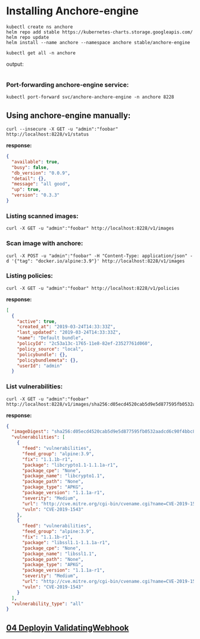 # Installing Anchore-engine

```shell
kubectl create ns anchore
helm repo add stable https://kubernetes-charts.storage.googleapis.com/
helm repo update
helm install --name anchore --namespace anchore stable/anchore-engine
```

```shell
kubectl get all -n anchore
```
output:
```shell

```

### Port-forwarding anchore-engine service:
```shell
kubectl port-forward svc/anchore-anchore-engine -n anchore 8228
```

## Using anchore-engine manually:
```shell
curl --insecure -X GET -u "admin":"foobar" http://localhost:8228/v1/status 
```
**response:**
```json
{
  "available": true,
  "busy": false,
  "db_version": "0.0.9",
  "detail": {},
  "message": "all good",
  "up": true,
  "version": "0.3.3"
}
```

### Listing scanned images:
```shell
curl -X GET -u "admin":"foobar" http://localhost:8228/v1/images
```

### Scan image with anchore:
```shell
curl -X POST -u "admin":"foobar" -H "Content-Type: application/json" -d '{"tag": "docker.io/alpine:3.9"}' http://localhost:8228/v1/images
```

### Listing policies:
```shell
curl -X GET -u "admin":"foobar" http://localhost:8228/v1/policies
```
**response:**
```json                                                          
[
  {
    "active": true,
    "created_at": "2019-03-24T14:33:33Z",
    "last_updated": "2019-03-24T14:33:33Z",
    "name": "Default bundle",
    "policyId": "2c53a13c-1765-11e8-82ef-23527761d060",
    "policy_source": "local",
    "policybundle": {},
    "policybundlemeta": {},
    "userId": "admin"
  }
```

### List vulnerabilities:
```shell
curl -X GET -u "admin":"foobar" http://localhost:8228/v1/images/sha256:d05ecd4520cab5d9e5d877595fb0532aadcd6c90f4bbc837bc11679f704c4c82/vuln/all
```
**response:**
```json
{
  "imageDigest": "sha256:d05ecd4520cab5d9e5d877595fb0532aadcd6c90f4bbc837bc11679f704c4c82",
  "vulnerabilities": [
    {
      "feed": "vulnerabilities",
      "feed_group": "alpine:3.9",
      "fix": "1.1.1b-r1",
      "package": "libcrypto1.1-1.1.1a-r1",
      "package_cpe": "None",
      "package_name": "libcrypto1.1",
      "package_path": "None",
      "package_type": "APKG",
      "package_version": "1.1.1a-r1",
      "severity": "Medium",
      "url": "http://cve.mitre.org/cgi-bin/cvename.cgi?name=CVE-2019-1543",
      "vuln": "CVE-2019-1543"
    },
    {
      "feed": "vulnerabilities",
      "feed_group": "alpine:3.9",
      "fix": "1.1.1b-r1",
      "package": "libssl1.1-1.1.1a-r1",
      "package_cpe": "None",
      "package_name": "libssl1.1",
      "package_path": "None",
      "package_type": "APKG",
      "package_version": "1.1.1a-r1",
      "severity": "Medium",
      "url": "http://cve.mitre.org/cgi-bin/cvename.cgi?name=CVE-2019-1543",
      "vuln": "CVE-2019-1543"
    }
  ],
  "vulnerability_type": "all"
}
```

## [04 Deployin ValidatingWebhook](./04-validating-webhook.md)
